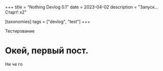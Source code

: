 +++
title = "Nothing Devlog 0.1"
date = 2023-04-02
description = "Запуск... Старт! x2"

[taxonomies] 
tags = ["devlog", "test"]
+++

Тестирование

<!-- more -->

# Окей, первый пост.
Ни че го
